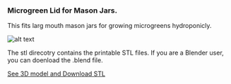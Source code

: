 ### Microgreen Lid for Mason Jars.
This fits larg mouth mason jars for growing microgreens hydroponicly.

![alt text](https://github.com/WillWelker/3d-print/microgreen-lid/images/microgreen-lid.png "Microgreen Lid")

The stl direcotry contains the printable STL files.  If you are a Blender user, you can doenload the .blend file. 

[See 3D model and Download STL](https://github.com/WillWelker/3d-print/blob/master/microgreen-lid/stl/microgreen-lid-screen.stl)
